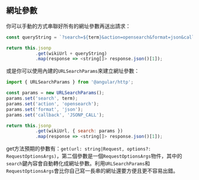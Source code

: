 

## 網址參數
你可以手動的方式串聯好所有的網址參數再送出請求：
```js
const queryString = `?search=${term}&action=opensearch&format=json&callback=JSONP_CALL`;

return this.jsonp
           .get(wikiUrl + queryString)
           .map(response => <string[]> response.json()[1]);
```

或是你可以使用內建的`URLSearchParams`來建立網址參數：
```js
import { URLSearchParams } from '@angular/http';

const params = new URLSearchParams();
params.set('search', term);
params.set('action', 'opensearch');
params.set('format', 'json');
params.set('callback', 'JSONP_CALL');

return this.jsonp
           .get(wikiUrl, { search: params })
           .map(response => <string[]> response.json()[1]);
```

get方法預期的參數有：`get(url: string|Request, options?: RequestOptionsArgs)`，第二個參數是一個`RequestOptionsArgs`物件，其中的`search`鍵內容會自動轉化成網址參數。利用`URLSearchParams`和`RequestOptionsArgs`會比你自己寫一長串的網址還要方便且更不容易出錯。

